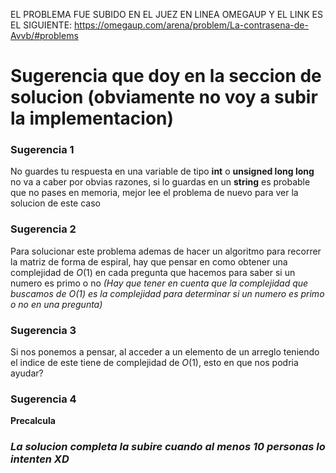 EL PROBLEMA FUE SUBIDO EN EL JUEZ EN LINEA OMEGAUP Y EL LINK ES EL SIGUIENTE: https://omegaup.com/arena/problem/La-contrasena-de-Avvb/#problems
# Sugerencia que doy en la seccion de solucion (obviamente no voy a subir la implementacion)

### Sugerencia 1

No guardes tu respuesta en una variable de tipo **int** o **unsigned long long** no va a caber por obvias razones, si lo guardas en un **string** es probable que no pases en memoria, mejor lee el problema de nuevo para ver la solucion de este caso

### Sugerencia 2

Para solucionar este problema ademas de hacer un algoritmo para recorrer la matriz de forma de espiral, hay que pensar en como obtener una complejidad de $O(1)$
en cada pregunta que hacemos para saber si un numero es primo o no _(Hay que tener en cuenta que la complejidad que buscamos de  $O(1)$ es la complejidad para determinar si un numero es primo o no en una pregunta)_

### Sugerencia 3

Si nos ponemos a pensar, al acceder a un elemento de un arreglo teniendo el indice de este tiene de complejidad de $O(1)$, esto en que nos podria ayudar?

### Sugerencia 4

**Precalcula**

### _La solucion completa la subire cuando al menos **10 personas** lo intenten XD_
